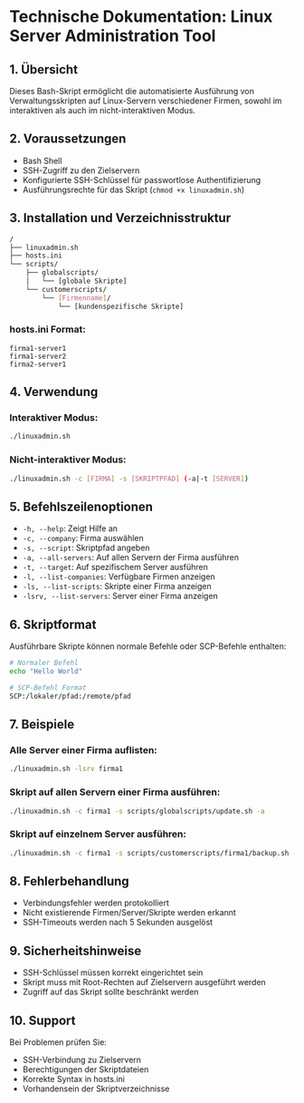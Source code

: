 # Technische Dokumentation: Linux Server Administration Tool

## 1. Übersicht
Dieses Bash-Skript ermöglicht die automatisierte Ausführung von Verwaltungsskripten auf Linux-Servern verschiedener Firmen, sowohl im interaktiven als auch im nicht-interaktiven Modus.

## 2. Voraussetzungen
- Bash Shell
- SSH-Zugriff zu den Zielservern
- Konfigurierte SSH-Schlüssel für passwortlose Authentifizierung
- Ausführungsrechte für das Skript (`chmod +x linuxadmin.sh`)

## 3. Installation und Verzeichnisstruktur

```bash
/
├── linuxadmin.sh
├── hosts.ini
└── scripts/
    ├── globalscripts/
    │   └── [globale Skripte]
    └── customerscripts/
        └── [Firmenname]/
            └── [kundenspezifische Skripte]
```

### hosts.ini Format:
```
firma1-server1
firma1-server2
firma2-server1
```

## 4. Verwendung

### Interaktiver Modus:
```bash
./linuxadmin.sh
```

### Nicht-interaktiver Modus:
```bash
./linuxadmin.sh -c [FIRMA] -s [SKRIPTPFAD] (-a|-t [SERVER])
```

## 5. Befehlszeilenoptionen

- `-h, --help`: Zeigt Hilfe an
- `-c, --company`: Firma auswählen
- `-s, --script`: Skriptpfad angeben
- `-a, --all-servers`: Auf allen Servern der Firma ausführen
- `-t, --target`: Auf spezifischem Server ausführen
- `-l, --list-companies`: Verfügbare Firmen anzeigen
- `-ls, --list-scripts`: Skripte einer Firma anzeigen
- `-lsrv, --list-servers`: Server einer Firma anzeigen

## 6. Skriptformat
Ausführbare Skripte können normale Befehle oder SCP-Befehle enthalten:

```bash
# Normaler Befehl
echo "Hello World"

# SCP-Befehl Format
SCP:/lokaler/pfad:/remote/pfad
```

## 7. Beispiele

### Alle Server einer Firma auflisten:
```bash
./linuxadmin.sh -lsrv firma1
```

### Skript auf allen Servern einer Firma ausführen:
```bash
./linuxadmin.sh -c firma1 -s scripts/globalscripts/update.sh -a
```

### Skript auf einzelnem Server ausführen:
```bash
./linuxadmin.sh -c firma1 -s scripts/customerscripts/firma1/backup.sh -t firma1-server1
```

## 8. Fehlerbehandlung

- Verbindungsfehler werden protokolliert
- Nicht existierende Firmen/Server/Skripte werden erkannt
- SSH-Timeouts werden nach 5 Sekunden ausgelöst

## 9. Sicherheitshinweise

- SSH-Schlüssel müssen korrekt eingerichtet sein
- Skript muss mit Root-Rechten auf Zielservern ausgeführt werden
- Zugriff auf das Skript sollte beschränkt werden

## 10. Support
Bei Problemen prüfen Sie:
- SSH-Verbindung zu Zielservern
- Berechtigungen der Skriptdateien
- Korrekte Syntax in hosts.ini
- Vorhandensein der Skriptverzeichnisse
